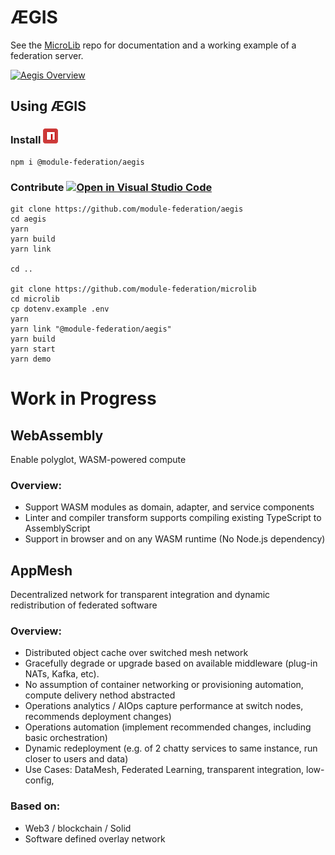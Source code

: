 # ÆGIS

See the [MicroLib](https://github.com/module-federation/MicroLib) repo for documentation and a working example of a federation server.

[![Aegis Overview](https://res.cloudinary.com/marcomontalbano/image/upload/v1632364889/video_to_markdown/images/youtube--n2qqgi3fTto-c05b58ac6eb4c4700831b2b3070cd403.jpg)](https://youtu.be/jddhfLA_2k0 "Aegis Overview")

## Using ÆGIS

### Install [<img src="https://github.com/tysonrm/cluster-rolling-restart/blob/main/npm-tile.png">](https://www.npmjs.com/package/@module-federation/aegis)
```shell
npm i @module-federation/aegis
```

### Contribute [![Open in Visual Studio Code](https://open.vscode.dev/badges/open-in-vscode.svg)](https://open.vscode.dev/module-federation/aegis)

```shell
git clone https://github.com/module-federation/aegis
cd aegis
yarn
yarn build
yarn link 

cd ..

git clone https://github.com/module-federation/microlib
cd microlib
cp dotenv.example .env
yarn
yarn link "@module-federation/aegis"
yarn build
yarn start
yarn demo
```

# Work in Progress

## WebAssembly
Enable polyglot, WASM-powered compute 

### Overview:
- Support WASM modules as domain, adapter, and service components
- Linter and compiler transform supports compiling existing TypeScript to AssemblyScript
- Support in browser and on any WASM runtime (No Node.js dependency)

## AppMesh 
Decentralized network for transparent integration and dynamic redistribution of federated software

### Overview:
- Distributed object cache over switched mesh network 
- Gracefully degrade or upgrade based on available middleware (plug-in NATs, Kafka, etc).
- No assumption of container networking or provisioning automation, compute delivery nethod abstracted
- Operations analytics / AIOps capture performance at switch nodes, recommends deployment changes)
- Operations automation (implement recommended changes, including basic orchestration)
- Dynamic redeployment (e.g. of 2 chatty services to same instance, run closer to users and data)
- Use Cases: DataMesh, Federated Learning, transparent integration, low-config, 

### Based on:
- Web3 / blockchain / Solid
- Software defined overlay network
